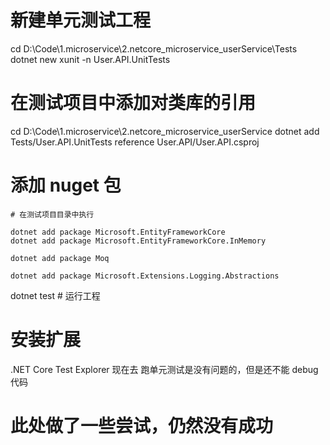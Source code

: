 # 新建单元测试工程

cd D:\Code\1.microservice\2.netcore_microservice_userService\Tests
dotnet new xunit -n User.API.UnitTests

# 在测试项目中添加对类库的引用

cd D:\Code\1.microservice\2.netcore_microservice_userService
dotnet add Tests/User.API.UnitTests reference User.API/User.API.csproj

# 添加 nuget 包

```
# 在测试项目目录中执行

dotnet add package Microsoft.EntityFrameworkCore
dotnet add package Microsoft.EntityFrameworkCore.InMemory

dotnet add package Moq

dotnet add package Microsoft.Extensions.Logging.Abstractions
```

dotnet test # 运行工程

# 安装扩展

.NET Core Test Explorer
现在去 跑单元测试是没有问题的，但是还不能 debug 代码

# 此处做了一些尝试，仍然没有成功
